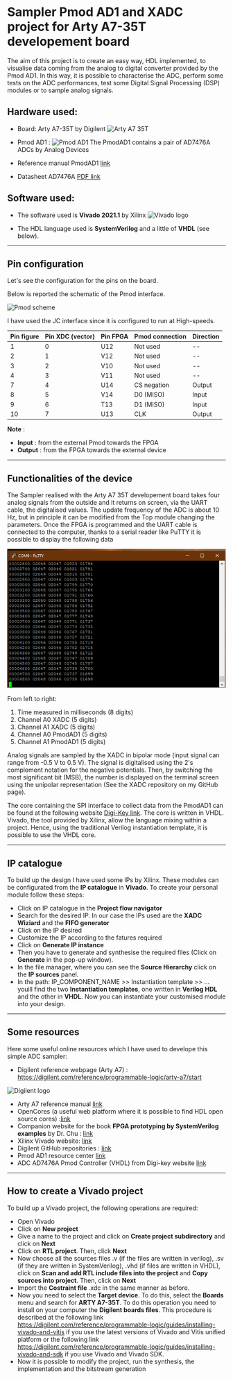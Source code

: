 # Sampler Pmod AD1 and XADC project for Arty A7-35T developement board

The aim of this project is to create an easy way, HDL implemented, to visualise data coming from the analog to digital converter provided by the Pmod AD1. In this way, it is possible to characterise the ADC, perform some tests on the ADC performances, test some Digital Signal Processing (DSP) modules or to sample analog signals.

## Hardware used:
- Board: Arty A7-35T by Digilent ![Arty A7 35T](https://digilent.com/reference/_media/reference/programmable-logic/arty/arty-0.png)

- Pmod AD1 : ![Pmod AD1](https://cdn11.bigcommerce.com/s-7gavg/images/stencil/1280x1280/products/159/3375/Pmod_AD1_top_600__16998.1533766952.png?c=2) The PmodAD1 contains a pair of AD7476A ADCs by Analog Devices

- Reference manual PmodAD1 [link](https://digilent.com/reference/pmod/pmodad1/reference-manual)
- Datasheet AD7476A [PDF link](https://www.analog.com/media/cn/technical-documentation/evaluation-documentation/AD7476A_7477A_7478A.pdf?_ga=2.175879970.1215787112.1648830927-383124528.1648830927)

## Software used:

- The software used is **Vivado 2021.1** by Xilinx 
![Vivado logo](https://www.xilinx.com/content/dam/xilinx/imgs/products/vivado/vivado-ml/vivado-hero-logo-web.png)

- The HDL language used is **SystemVerilog** and a little of **VHDL** (see below).

--------------------------

## Pin configuration
Let's see the configuration for the pins on the board.

Below is reported the schematic of the Pmod interface. 

![Pmod scheme](https://digilent.com/reference/_media/basys3-pmod_connector.png?w=350&tok=20c9fc)

I have used the JC interface since it is configured to run at High-speeds.

|Pin figure |Pin XDC (vector) | Pin FPGA | Pmod connection |  Direction |
|-----------|-----------------|----------|-----------------|------------|
|  1        |  0              |  U12     | Not used        | --         |
|  2        |  1              |  V12     | Not used        | --         |
|  3        |  2              |  V10     | Not used        | --         |
|  4        |  3              |  V11     | Not used        | --         |
|  7        |  4              |  U14     | CS negation     | Output     |
|  8        |  5              |  V14     | D0 (MISO)       | Input      |
|  9        |  6              |  T13     | D1 (MISO)       | Input      |
|  10       |  7              |  U13     | CLK             | Output     |

**Note** :
- **Input**  : from the external Pmod towards the FPGA
- **Output** : from the FPGA towards the external device


-----------------------------

## Functionalities of the device

The Sampler realised with the Arty A7 35T developement board takes four analog signals from the outside and it returns on screen, via the UART cable, the digitalised values. The update frequency of the ADC is about 10 Hz, but in principle it can be modified from the Top module changing the parameters. Once the FPGA is programmed and the UART cable is connected to the computer, thanks to a serial reader like PuTTY it is possible to display the following data

![Terminal view](docs/assets/images/sampler_terminal.png)

From left to right:
1. Time measured in milliseconds (8 digits)
2. Channel A0 XADC (5 digits)
3. Channel A1 XADC (5 digits)
4. Channel A0 PmodAD1 (5 digits)
5. Channel A1 PmodAD1 (5 digits)

Analog signals are sampled by the XADC in bipolar mode (input signal can range from -0.5 V to 0.5 V). The signal is digitalised using the 2's complement notation for the negative potentials. Then, by switching the most significant bit (MSB), the number is displayed on the terminal screen using the unipolar representation  (See the XADC repository on my GitHub page). 

The core containing the SPI interface to collect data from the PmodAD1 can be found at the following website [Digi-Key link](https://forum.digikey.com/t/adc-ad7476a-pmod-controller-vhdl/12894). The core is written in VHDL. Vivado, the tool provided by Xilinx, allow the language mixing within a project. Hence, using the traditional Verilog instantiation template, it is possible to use the VHDL core. 


---------------------------
## IP catalogue
To build up the design I have used some IPs by Xilinx. These modules can be configurated from the **IP catalogue** in **Vivado**. 
To create your personal module follow these steps:
- Click on IP catalogue in the **Project flow navigator**
- Search for the desired IP. In our case the IPs used are the **XADC Wiziard** and the **FIFO generator**
- Click on the IP desired
- Customize the IP according to the fatures required
- Click on **Generate IP instance**
- Then you have to generate and synthesise the required files (Click on **Generate** in the pop-up window). 
- In the file manager, where you can see the **Source Hierarchy** click on the **IP sources** panel.
- In the path: IP_COMPONENT_NAME >> Instantiation template >> ...    youìll find the two **Instantiation templates**, one written in **Verilog HDL** and the other in **VHDL**. Now you can instantiate your customised module into your design. 


-----------------------------
## Some resources
Here some useful online resources which I have used to develope this simple ADC sampler:
- Digilent reference webpage (Arty A7) : https://digilent.com/reference/programmable-logic/arty-a7/start

![Digilent logo](https://cdn11.bigcommerce.com/s-7gavg/images/stencil/original/digilent-logo_ni_2021-260px_1_1627086513__23106.original.png)

- Arty A7 reference manual [link](https://digilent.com/reference/programmable-logic/arty-a7/reference-manual)
- OpenCores (a useful web platform where it is possible to find HDL open source cores) :[link](https://opencores.org/)
- Companion website for the book **FPGA prototyping by SystemVerilog examples** by Dr. Chu : [link](https://academic.csuohio.edu/chu_p/index.html)
- Xilinx Vivado website: [link](https://www.xilinx.com/products/design-tools/vivado.html)
- Digilent GitHub repositories : [link](https://github.com/digilent)
- Pmod AD1 resource center [link](https://digilent.com/reference/pmod/pmodad1/start?redirect=1)
- ADC AD7476A Pmod Controller (VHDL) from Digi-key website [link](https://forum.digikey.com/t/adc-ad7476a-pmod-controller-vhdl/12894)


---------------------------------
## How to create a Vivado project
To build up a Vivado project, the following operations are required:
- Open Vivado
- Click on **New project**
- Give a name to the project and click on **Create project subdirectory** and click on **Next**
- Click on **RTL project**. Then, click **Next**
- Now choose all the sources files .v (if the files are written in verilog), .sv (if they are written in SystemVerilog), .vhd (if files are written in VHDL), click on **Scan and add RTL include files into the project** and **Copy sources into project**. Then, click on **Next**
- Import the **Costraint file** .xdc in the same manner as before.
- Now you need to select the **Target device**. To do this, select the **Boards** menu and search for **ARTY A7-35T**. To do this operation you need to install on your computer the **Digilent boards files**. This procedure is described at the following link https://digilent.com/reference/programmable-logic/guides/installing-vivado-and-vitis if you use the latest versions of Vivado and Vitis unified platform or the following link https://digilent.com/reference/programmable-logic/guides/installing-vivado-and-sdk if you use Vivado and Vivado SDK. 
- Now it is possible to modify the project, run the synthesis, the implementation and the bitstream generation
